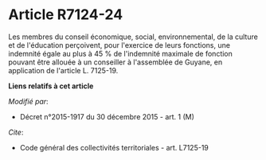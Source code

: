 # Article R7124-24

Les membres du conseil économique, social, environnemental, de la culture et de l'éducation perçoivent, pour l'exercice de
leurs fonctions, une indemnité égale au plus à 45 % de l'indemnité maximale de fonction pouvant être allouée à un conseiller
à l'assemblée de Guyane, en application de l'article L. 7125-19.

**Liens relatifs à cet article**

_Modifié par_:

  - Décret n°2015-1917 du 30 décembre 2015 - art. 1 (M)

_Cite_:

  - Code général des collectivités territoriales - art. L7125-19
